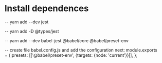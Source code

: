 # Install dependences
-- yarn add --dev jest

-- yarn add -D @types/jest

-- yarn add --dev babel-jest @babel/core @babel/preset-env

-- create file babel.config.js and add the configuration next:
module.exports = {
presets: [['@babel/preset-env', {targets: {node: 'current'}}]],
};

